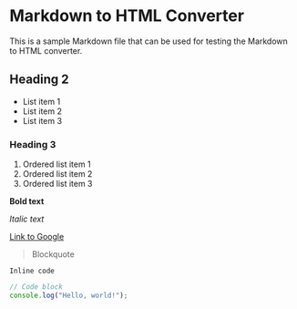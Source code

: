 # Markdown to HTML Converter

This is a sample Markdown file that can be used for testing the Markdown to HTML converter.

## Heading 2

- List item 1
- List item 2
- List item 3

### Heading 3

1. Ordered list item 1
2. Ordered list item 2
3. Ordered list item 3

**Bold text**

_Italic text_

[Link to Google](https://www.google.com)

> Blockquote

`Inline code`

```javascript
// Code block
console.log("Hello, world!");
```
